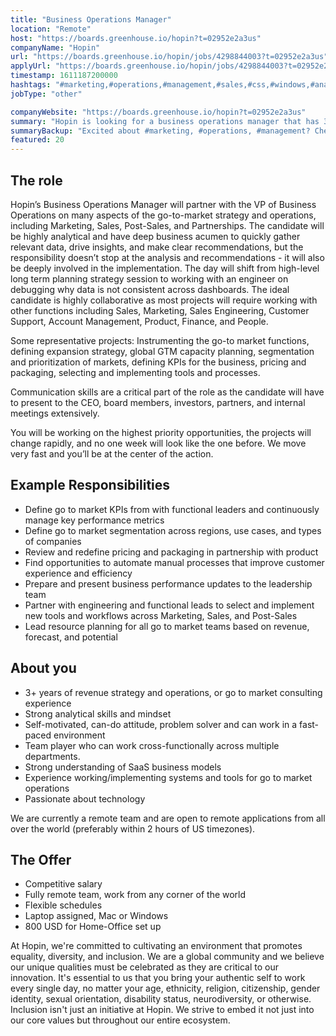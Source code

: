 ```yaml
---
title: "Business Operations Manager"
location: "Remote"
host: "https://boards.greenhouse.io/hopin?t=02952e2a3us"
companyName: "Hopin"
url: "https://boards.greenhouse.io/hopin/jobs/4298844003?t=02952e2a3us"
applyUrl: "https://boards.greenhouse.io/hopin/jobs/4298844003?t=02952e2a3us#app"
timestamp: 1611187200000
hashtags: "#marketing,#operations,#management,#sales,#css,#windows,#analysis,#finance"
jobType: "other"

companyWebsite: "https://boards.greenhouse.io/hopin?t=02952e2a3us"
summary: "Hopin is looking for a business operations manager that has 3+ years of revenue strategy and operations, or go to market consulting experience."
summaryBackup: "Excited about #marketing, #operations, #management? Check out this job post!"
featured: 20
---
```


## The role

Hopin’s Business Operations Manager will partner with the VP of Business Operations on many aspects of the go-to-market strategy and operations, including Marketing, Sales, Post-Sales, and Partnerships. The candidate will be highly analytical and have deep business acumen to quickly gather relevant data, drive insights, and make clear recommendations, but the responsibility doesn’t stop at the analysis and recommendations - it will also be deeply involved in the implementation. The day will shift from high-level long term planning strategy session to working with an engineer on debugging why data is not consistent across dashboards. The ideal candidate is highly collaborative as most projects will require working with other functions including Sales, Marketing, Sales Engineering, Customer Support, Account Management, Product, Finance, and People.

Some representative projects: Instrumenting the go-to market functions, defining expansion strategy, global GTM capacity planning, segmentation and prioritization of markets, defining KPIs for the business, pricing and packaging, selecting and implementing tools and processes.

Communication skills are a critical part of the role as the candidate will have to present to the CEO, board members, investors, partners, and internal meetings extensively.

You will be working on the highest priority opportunities, the projects will change rapidly, and no one week will look like the one before. We move very fast and you’ll be at the center of the action.

## Example Responsibilities

*   Define go to market KPIs from with functional leaders and continuously manage key performance metrics
*   Define go to market segmentation across regions, use cases, and types of companies
*   Review and redefine pricing and packaging in partnership with product
*   Find opportunities to automate manual processes that improve customer experience and efficiency
*   Prepare and present business performance updates to the leadership team
*   Partner with engineering and functional leads to select and implement new tools and workflows across Marketing, Sales, and Post-Sales
*   Lead resource planning for all go to market teams based on revenue, forecast, and potential

## About you

*   3+ years of revenue strategy and operations, or go to market consulting experience
*   Strong analytical skills and mindset
*   Self-motivated, can-do attitude, problem solver and can work in a fast-paced environment
*   Team player who can work cross-functionally across multiple departments.
*   Strong understanding of SaaS business models
*   Experience working/implementing systems and tools for go to market operations
*   Passionate about technology

We are currently a remote team and are open to remote applications from all over the world (preferably within 2 hours of US timezones).

## The Offer 

*   Competitive salary
*   Fully remote team, work from any corner of the world
*   Flexible schedules
*   Laptop assigned, Mac or Windows 
*   800 USD for Home-Office set up

At Hopin, we're committed to cultivating an environment that promotes equality, diversity, and inclusion. We are a global community and we believe our unique qualities must be celebrated as they are critical to our innovation. It's essential to us that you bring your authentic self to work every single day, no matter your age, ethnicity, religion, citizenship, gender identity, sexual orientation, disability status, neurodiversity, or otherwise. Inclusion isn't just an initiative at Hopin. We strive to embed it not just into our core values but throughout our entire ecosystem.
